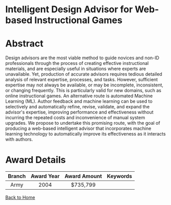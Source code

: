 
Intelligent Design Advisor for Web-based Instructional Games
============================================================

# Abstract


Design advisors are the most viable method to guide novices and non-ID professionals through the process of creating effective instructional materials, and are especially useful in situations where experts are unavailable. Yet, production of accurate advisors requires tedious detailed analysis of relevant expertise, processes, and tasks. However, sufficient expertise may not always be available, or may be incomplete, inconsistent, or changing frequently. This is particularly valid for new domains, such as online instructional games. An alternative route is automated Machine Learning (ML). Author feedback and machine learning can be used to selectively and automatically refine, revise, validate, and expand the advisor's expertise, improving performance and effectiveness without incurring the repeated costs and inconvenience of manual system upgrades. We propose to undertake this promising route, with the goal of producing a web-based intelligent advisor that incorporates machine learning technology to automatically improve its effectiveness as it interacts with authors.  

# Award Details

|Branch|Award Year|Award Amount|Keywords|
| :---: | :---: | :---: | :---: |
|Army|2004|$735,799||
  
  


[Back to Home](https://github.com/chrischow/dod_sbir_awards#2274)